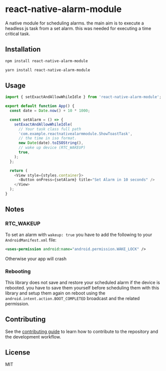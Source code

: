 # react-native-alarm-module

A native module for scheduling alarms. the main aim is to execute a headless js task from a set alarm. this was needed for executing a time critical task.

## Installation

```sh
npm install react-native-alarm-module
```

```sh
yarn install react-native-alarm-module
```

## Usage

```js
import { setExactAndAllowWhileIdle } from 'react-native-alarm-module';

export default function App() {
  const date = Date.now() + 10 * 1000;

  const setAlarm = () => {
    setExactAndAllowWhileIdle(
      // Your task class full path
      'com.example.reactnativealarmmodule.ShowToastTask',
      // the time in iso format.
      new Date(date).toISOString(),
      // wake up device (RTC_WAKEUP)
      true,
    );
  };

  return (
    <View style={styles.container}>
      <Button onPress={setAlarm} title="Set Alarm in 10 seconds" />
    </View>
  );
}

```

## Notes

### RTC_WAKEUP

To set an alarm with `wakeup: true` you have to add the following to your `AndroidManifest.xml` file:

```xml
<uses-permission android:name="android.permission.WAKE_LOCK" />
```

Otherwise your app will crash

### Rebooting

This library does not save and restore your scheduled alarm if the device is rebooted. you have to save them yourself before scheduling them with this library and setup them again on reboot using the `android.intent.action.BOOT_COMPLETED` broadcast and the related permission.

## Contributing

See the [contributing guide](CONTRIBUTING.md) to learn how to contribute to the repository and the development workflow.

## License

MIT
